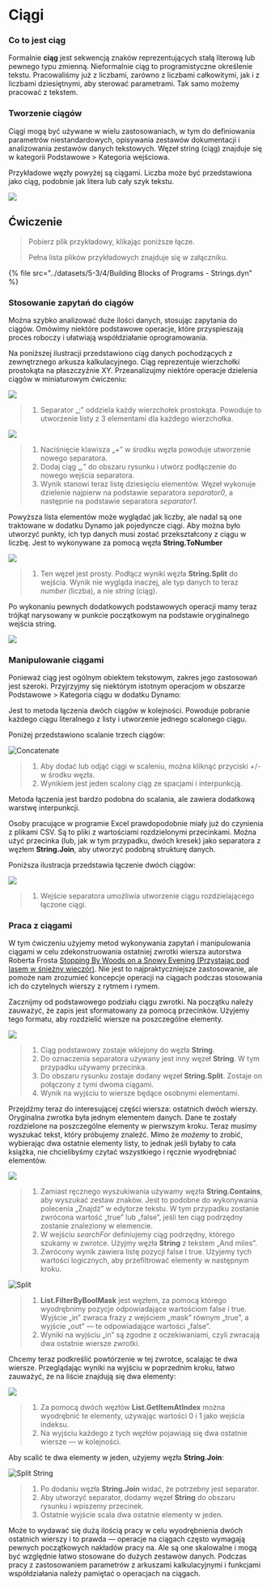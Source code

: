 # Ciągi

### Co to jest ciąg

Formalnie **ciąg** jest sekwencją znaków reprezentujących stałą literową lub pewnego typu zmienną. Nieformalnie ciąg to programistyczne określenie tekstu. Pracowaliśmy już z liczbami, zarówno z liczbami całkowitymi, jak i z liczbami dziesiętnymi, aby sterować parametrami. Tak samo możemy pracować z tekstem.

### Tworzenie ciągów

Ciągi mogą być używane w wielu zastosowaniach, w tym do definiowania parametrów niestandardowych, opisywania zestawów dokumentacji i analizowania zestawów danych tekstowych. Węzeł string (ciąg) znajduje się w kategorii Podstawowe > Kategoria wejściowa.

Przykładowe węzły powyżej są ciągami. Liczba może być przedstawiona jako ciąg, podobnie jak litera lub cały szyk tekstu.

![](<../images/5-3/4/strings - creating strings.jpg>)

## Ćwiczenie

> Pobierz plik przykładowy, klikając poniższe łącze.
>
> Pełna lista plików przykładowych znajduje się w załączniku.

{% file src="../datasets/5-3/4/Building Blocks of Programs - Strings.dyn" %}

### Stosowanie zapytań do ciągów

Można szybko analizować duże ilości danych, stosując zapytania do ciągów. Omówimy niektóre podstawowe operacje, które przyspieszają proces roboczy i ułatwiają współdziałanie oprogramowania.

Na poniższej ilustracji przedstawiono ciąg danych pochodzących z zewnętrznego arkusza kalkulacyjnego. Ciąg reprezentuje wierzchołki prostokąta na płaszczyźnie XY. Przeanalizujmy niektóre operacje dzielenia ciągów w miniaturowym ćwiczeniu:

![](<../images/5-3/4/strings - querying strings 01.jpg>)

> 1. Separator „;” oddziela każdy wierzchołek prostokąta. Powoduje to utworzenie listy z 3 elementami dla każdego wierzchołka.

![](<../images/5-3/4/strings - querying strings 02.jpg>)

> 1. Naciśnięcie klawisza „_+_” w środku węzła powoduje utworzenie nowego separatora.
> 2. Dodaj ciąg „_,_” do obszaru rysunku i utwórz podłączenie do nowego wejścia separatora.
> 3. Wynik stanowi teraz listę dziesięciu elementów. Węzeł wykonuje dzielenie najpierw na podstawie separatora _separator0_, a następnie na podstawie separatora _separator1_.

Powyższa lista elementów może wyglądać jak liczby, ale nadal są one traktowane w dodatku Dynamo jak pojedyncze ciągi. Aby można było utworzyć punkty, ich typ danych musi zostać przekształcony z ciągu w liczbę. Jest to wykonywane za pomocą węzła **String.ToNumber**

![](<../images/5-3/4/strings - querying strings 03.jpg>)

> 1. Ten węzeł jest prosty. Podłącz wyniki węzła **String.Split** do wejścia. Wynik nie wygląda inaczej, ale typ danych to teraz _number_ (liczba), a nie _string_ (ciąg).

Po wykonaniu pewnych dodatkowych podstawowych operacji mamy teraz trójkąt narysowany w punkcie początkowym na podstawie oryginalnego wejścia string.

![](<../images/5-3/4/strings - querying strings 04.jpg>)

### Manipulowanie ciągami

Ponieważ ciąg jest ogólnym obiektem tekstowym, zakres jego zastosowań jest szeroki. Przyjrzyjmy się niektórym istotnym operacjom w obszarze Podstawowe > Kategoria ciągu w dodatku Dynamo:

Jest to metoda łączenia dwóch ciągów w kolejności. Powoduje pobranie każdego ciągu literalnego z listy i utworzenie jednego scalonego ciągu.

Poniżej przedstawiono scalanie trzech ciągów:

![Concatenate](<../images/5-3/4/strings - manipulating strings 01.jpg>)

> 1. Aby dodać lub odjąć ciągi w scaleniu, można kliknąć przyciski +/- w środku węzła.
> 2. Wynikiem jest jeden scalony ciąg ze spacjami i interpunkcją.

Metoda łączenia jest bardzo podobna do scalania, ale zawiera dodatkową warstwę interpunkcji.

Osoby pracujące w programie Excel prawdopodobnie miały już do czynienia z plikami CSV. Są to pliki z wartościami rozdzielonymi przecinkami. Można użyć przecinka (lub, jak w tym przypadku, dwóch kresek) jako separatora z węzłem **String.Join**, aby utworzyć podobną strukturę danych.

Poniższa ilustracja przedstawia łączenie dwóch ciągów:

![](<../images/5-3/4/strings - manipulating strings 02.jpg>)

> 1. Wejście separatora umożliwia utworzenie ciągu rozdzielającego łączone ciągi.

### Praca z ciągami

W tym ćwiczeniu użyjemy metod wykonywania zapytań i manipulowania ciągami w celu zdekonstruowania ostatniej zwrotki wiersza autorstwa Roberta Frosta [Stopping By Woods on a Snowy Evening (Przystając pod lasem w śnieżny wieczór)](http://www.poetryfoundation.org/poem/171621). Nie jest to najpraktyczniejsze zastosowanie, ale pomoże nam zrozumieć koncepcje operacji na ciągach podczas stosowania ich do czytelnych wierszy z rytmem i rymem.

Zacznijmy od podstawowego podziału ciągu zwrotki. Na początku należy zauważyć, że zapis jest sformatowany za pomocą przecinków. Użyjemy tego formatu, aby rozdzielić wiersze na poszczególne elementy.

![](<../images/5-3/4/strings - working with strings 01.jpg>)

> 1. Ciąg podstawowy zostaje wklejony do węzła **String**.
> 2. Do oznaczenia separatora używany jest inny węzeł **String**. W tym przypadku używamy przecinka.
> 3. Do obszaru rysunku zostaje dodany węzeł **String.Split**. Zostaje on połączony z tymi dwoma ciągami.
> 4. Wynik na wyjściu to wiersze będące osobnymi elementami.

Przejdźmy teraz do interesującej części wiersza: ostatnich dwóch wierszy. Oryginalna zwrotka była jednym elementem danych. Dane te zostały rozdzielone na poszczególne elementy w pierwszym kroku. Teraz musimy wyszukać tekst, który próbujemy znaleźć. Mimo że _możemy_ to zrobić, wybierając dwa ostatnie elementy listy, to jednak jeśli byłaby to cała książka, nie chcielibyśmy czytać wszystkiego i ręcznie wyodrębniać elementów.

![](<../images/5-3/4/strings - working with strings 02.jpg>)

> 1. Zamiast ręcznego wyszukiwania używamy węzła **String.Contains**, aby wyszukać zestaw znaków. Jest to podobne do wykonywania polecenia „Znajdź” w edytorze tekstu. W tym przypadku zostanie zwrócona wartość „true” lub „false”, jeśli ten ciąg podrzędny zostanie znaleziony w elemencie.
> 2. W wejściu _searchFor_ definiujemy ciąg podrzędny, którego szukamy w zwrotce. Użyjmy węzła **String** z tekstem „And miles”.
> 3. Zwrócony wynik zawiera listę pozycji false i true. Użyjemy tych wartości logicznych, aby przefiltrować elementy w następnym kroku.

![Split](<../images/5-3/4/strings - working with strings 03.jpg>)

> 1. **List.FilterByBoolMask** jest węzłem, za pomocą którego wyodrębnimy pozycje odpowiadające wartościom false i true. Wyjście „in” zwraca frazy z wejściem „mask” równym „true”, a wyjście „out” — te odpowiadające wartości „false”.
> 2. Wyniki na wyjściu „in” są zgodne z oczekiwaniami, czyli zwracają dwa ostatnie wiersze zwrotki.

Chcemy teraz podkreślić powtórzenie w tej zwrotce, scalając te dwa wiersze. Przeglądając wyniki na wyjściu w poprzednim kroku, łatwo zauważyć, że na liście znajdują się dwa elementy:

![](<../images/5-3/4/strings - working with strings 04.jpg>)

> 1. Za pomocą dwóch węzłów **List.GetItemAtIndex** można wyodrębnić te elementy, używając wartości 0 i 1 jako wejścia indeksu.
> 2. Na wyjściu każdego z tych węzłów pojawiają się dwa ostatnie wiersze — w kolejności.

Aby scalić te dwa elementy w jeden, użyjemy węzła **String.Join**:

![Split String](<../images/5-3/4/strings - working with strings 05.jpg>)

> 1. Po dodaniu węzła **String.Join** widać, że potrzebny jest separator.
> 2. Aby utworzyć separator, dodamy węzeł **String** do obszaru rysunku i wpiszemy przecinek.
> 3. Ostatnie wyjście scala dwa ostatnie elementy w jeden.

Może to wydawać się dużą ilością pracy w celu wyodrębnienia dwóch ostatnich wierszy i to prawda — operacje na ciągach często wymagają pewnych początkowych nakładów pracy na. Ale są one skalowalne i mogą być względnie łatwo stosowane do dużych zestawów danych. Podczas pracy z zastosowaniem parametrów z arkuszami kalkulacyjnymi i funkcjami współdziałania należy pamiętać o operacjach na ciągach.
